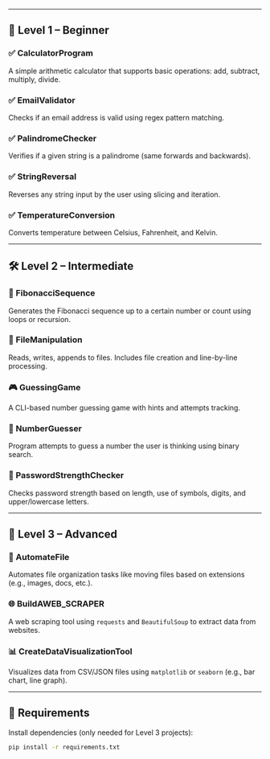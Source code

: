 
---

## 🧩 Level 1 – Beginner

### ✅ CalculatorProgram
A simple arithmetic calculator that supports basic operations: add, subtract, multiply, divide.

### ✅ EmailValidator
Checks if an email address is valid using regex pattern matching.

### ✅ PalindromeChecker
Verifies if a given string is a palindrome (same forwards and backwards).

### ✅ StringReversal
Reverses any string input by the user using slicing and iteration.

### ✅ TemperatureConversion
Converts temperature between Celsius, Fahrenheit, and Kelvin.

---

## 🛠️ Level 2 – Intermediate

### 🔁 FibonacciSequence
Generates the Fibonacci sequence up to a certain number or count using loops or recursion.

### 📄 FileManipulation
Reads, writes, appends to files. Includes file creation and line-by-line processing.

### 🎮 GuessingGame
A CLI-based number guessing game with hints and attempts tracking.

### 🔢 NumberGuesser
Program attempts to guess a number the user is thinking using binary search.

### 🔐 PasswordStrengthChecker
Checks password strength based on length, use of symbols, digits, and upper/lowercase letters.

---

## 🚀 Level 3 – Advanced

### 📂 AutomateFile
Automates file organization tasks like moving files based on extensions (e.g., images, docs, etc.).

### 🌐 BuildAWEB_SCRAPER
A web scraping tool using `requests` and `BeautifulSoup` to extract data from websites.

### 📊 CreateDataVisualizationTool
Visualizes data from CSV/JSON files using `matplotlib` or `seaborn` (e.g., bar chart, line graph).

---

## 🔧 Requirements

Install dependencies (only needed for Level 3 projects):

```bash
pip install -r requirements.txt
